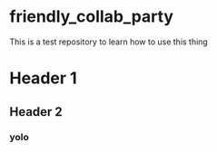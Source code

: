 # friendly_collab_party
This is a test repository to learn how to use this thing


# Header 1

## Header 2

### yolo
